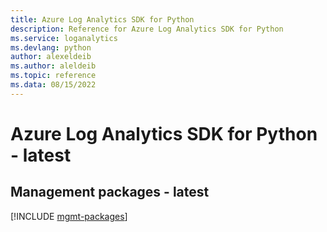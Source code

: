 ```yaml
---
title: Azure Log Analytics SDK for Python
description: Reference for Azure Log Analytics SDK for Python
ms.service: loganalytics
ms.devlang: python
author: alexeldeib
ms.author: aleldeib
ms.topic: reference
ms.data: 08/15/2022
---
```

# Azure Log Analytics SDK for Python - latest

## Management packages - latest
[!INCLUDE [mgmt-packages](log-analytics-mgmt-index.md)]